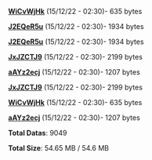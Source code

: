 [**WiCvWjHk**](/data/WiCvWjHk.txt) (15/12/22 - 02:30)- 635 bytes

[**J2EQeR5u**](/data/J2EQeR5u.txt) (15/12/22 - 02:30)- 1934 bytes

[**J2EQeR5u**](/data/J2EQeR5u.txt) (15/12/22 - 02:30)- 1934 bytes

[**JxJZCTJ9**](/data/JxJZCTJ9.txt) (15/12/22 - 02:30)- 2199 bytes

[**aAYz2ecj**](/data/aAYz2ecj.txt) (15/12/22 - 02:30)- 1207 bytes

[**JxJZCTJ9**](/data/JxJZCTJ9.txt) (15/12/22 - 02:30)- 2199 bytes

[**WiCvWjHk**](/data/WiCvWjHk.txt) (15/12/22 - 02:30)- 635 bytes

[**aAYz2ecj**](/data/aAYz2ecj.txt) (15/12/22 - 02:30)- 1207 bytes

**Total Datas**: 9049

**Total Size**: 54.65 MB / 54.6 MB